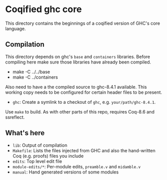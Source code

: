 Coqified ghc core
=================

This directory contains the beginnings of a coqified version of GHC's core
language.

Compilation
-----------

This directory depends on ghc's `base` and `containers` libraries. Before
compiling here make sure those libraries have already been compiled.

  * make -C ../../base
  * make -C ../containers

Also need to have a the compiled source to ghc-8.4.1 available.  This working
copy needs to be configured for certain header files to be present.

 * `ghc`: Create a symlink to a checkout of `ghc`, e.g.
   `your/path/ghc-8.4.1`.

Use `make` to build. As with other parts of this repo, requires Coq-8.6 and
ssreflect.

What's here
-----------

 * `lib`: Output of compilation
 * `Makefile`: Lists the files injected from GHC and also
   the hand-written Coq (e.g. proofs) files you include
 * `edits`: Top level edit file
 * `module-edits/*`: Per-module edits, `preamble.v` and `midamble.v`
 * `manual`:  Hand generated versions of some modules
